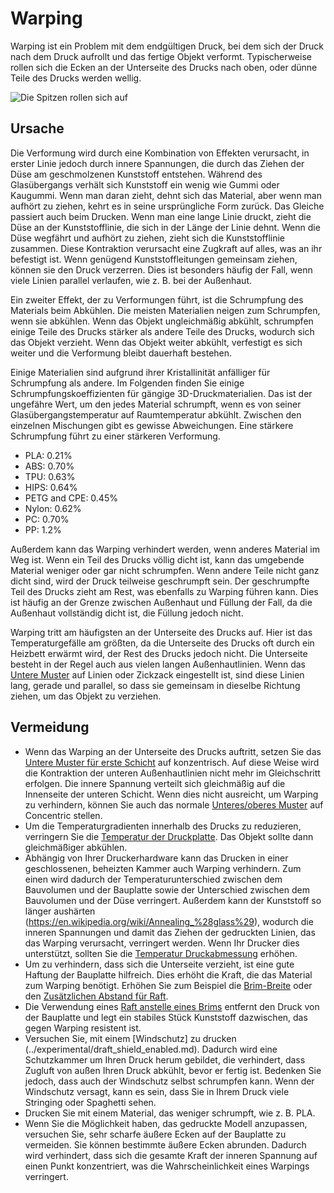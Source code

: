 Warping
====
Warping ist ein Problem mit dem endgültigen Druck, bei dem sich der Druck nach dem Druck aufrollt und das fertige Objekt verformt. Typischerweise rollen sich die Ecken an der Unterseite des Drucks nach oben, oder dünne Teile des Drucks werden wellig.

![Die Spitzen rollen sich auf](../../../articles/images/warping.jpg)

Ursache
----
Die Verformung wird durch eine Kombination von Effekten verursacht, in erster Linie jedoch durch innere Spannungen, die durch das Ziehen der Düse am geschmolzenen Kunststoff entstehen. Während des Glasübergangs verhält sich Kunststoff ein wenig wie Gummi oder Kaugummi. Wenn man daran zieht, dehnt sich das Material, aber wenn man aufhört zu ziehen, kehrt es in seine ursprüngliche Form zurück. Das Gleiche passiert auch beim Drucken. Wenn man eine lange Linie druckt, zieht die Düse an der Kunststofflinie, die sich in der Länge der Linie dehnt. Wenn die Düse wegfährt und aufhört zu ziehen, zieht sich die Kunststofflinie zusammen. Diese Kontraktion verursacht eine Zugkraft auf alles, was an ihr befestigt ist. Wenn genügend Kunststoffleitungen gemeinsam ziehen, können sie den Druck verzerren. Dies ist besonders häufig der Fall, wenn viele Linien parallel verlaufen, wie z. B. bei der Außenhaut.

Ein zweiter Effekt, der zu Verformungen führt, ist die Schrumpfung des Materials beim Abkühlen. Die meisten Materialien neigen zum Schrumpfen, wenn sie abkühlen. Wenn das Objekt ungleichmäßig abkühlt, schrumpfen einige Teile des Drucks stärker als andere Teile des Drucks, wodurch sich das Objekt verzieht. Wenn das Objekt weiter abkühlt, verfestigt es sich weiter und die Verformung bleibt dauerhaft bestehen.

Einige Materialien sind aufgrund ihrer Kristallinität anfälliger für Schrumpfung als andere. Im Folgenden finden Sie einige Schrumpfungskoeffizienten für gängige 3D-Druckmaterialien. Das ist der ungefähre Wert, um den jedes Material schrumpft, wenn es von seiner Glasübergangstemperatur auf Raumtemperatur abkühlt. Zwischen den einzelnen Mischungen gibt es gewisse Abweichungen. Eine stärkere Schrumpfung führt zu einer stärkeren Verformung.
* PLA: 0.21%
* ABS: 0.70%
* TPU: 0.63%
* HIPS: 0.64%
* PETG and CPE: 0.45%
* Nylon: 0.62%
* PC: 0.70%
* PP: 1.2%

Außerdem kann das Warping verhindert werden, wenn anderes Material im Weg ist. Wenn ein Teil des Drucks völlig dicht ist, kann das umgebende Material weniger oder gar nicht schrumpfen. Wenn andere Teile nicht ganz dicht sind, wird der Druck teilweise geschrumpft sein. Der geschrumpfte Teil des Drucks zieht am Rest, was ebenfalls zu Warping führen kann. Dies ist häufig an der Grenze zwischen Außenhaut und Füllung der Fall, da die Außenhaut vollständig dicht ist, die Füllung jedoch nicht.

Warping tritt am häufigsten an der Unterseite des Drucks auf. Hier ist das Temperaturgefälle am größten, da die Unterseite des Drucks oft durch ein Heizbett erwärmt wird, der Rest des Drucks jedoch nicht. Die Unterseite besteht in der Regel auch aus vielen langen Außenhautlinien. Wenn das [Untere Muster](../top_bottom/top_bottom_pattern.md) auf Linien oder Zickzack eingestellt ist, sind diese Linien lang, gerade und parallel, so dass sie gemeinsam in dieselbe Richtung ziehen, um das Objekt zu verziehen.

Vermeidung
----
* Wenn das Warping an der Unterseite des Drucks auftritt, setzen Sie das [Untere Muster für erste Schicht](../top_bottom/top_bottom_pattern_0.md) auf konzentrisch. Auf diese Weise wird die Kontraktion der unteren Außenhautlinien nicht mehr im Gleichschritt erfolgen. Die innere Spannung verteilt sich gleichmäßig auf die Innenseite der unteren Schicht. Wenn dies nicht ausreicht, um Warping zu verhindern, können Sie auch das normale [Unteres/oberes Muster](../top_bottom/top_bottom_pattern.md) auf Concentric stellen.
* Um die Temperaturgradienten innerhalb des Drucks zu reduzieren, verringern Sie die [Temperatur der Druckplatte](../material/material_bed_temperature.md). Das Objekt sollte dann gleichmäßiger abkühlen.
* Abhängig von Ihrer Druckerhardware kann das Drucken in einer geschlossenen, beheizten Kammer auch Warping verhindern. Zum einen wird dadurch der Temperaturunterschied zwischen dem Bauvolumen und der Bauplatte sowie der Unterschied zwischen dem Bauvolumen und der Düse verringert. Außerdem kann der Kunststoff so länger aushärten (https://en.wikipedia.org/wiki/Annealing_%28glass%29), wodurch die inneren Spannungen und damit das Ziehen der gedruckten Linien, das das Warping verursacht, verringert werden. Wenn Ihr Drucker dies unterstützt, sollten Sie die [Temperatur Druckabmessung](../material/build_volume_temperature.md) erhöhen.
* Um zu verhindern, dass sich die Unterseite verzieht, ist eine gute Haftung der Bauplatte hilfreich. Dies erhöht die Kraft, die das Material zum Warping benötigt. Erhöhen Sie zum Beispiel die [Brim-Breite](../platform_adhesion/brim_width.md) oder den [Zusätzlichen Abstand für Raft](../platform_adhesion/raft_margin.md).
* Die Verwendung eines [Raft anstelle eines Brims](../platform_adhesion/adhesion_type.md) entfernt den Druck von der Bauplatte und legt ein stabiles Stück Kunststoff dazwischen, das gegen Warping resistent ist.
* Versuchen Sie, mit einem [Windschutz] zu drucken (../experimental/draft_shield_enabled.md). Dadurch wird eine Schutzkammer um Ihren Druck herum gebildet, die verhindert, dass Zugluft von außen Ihren Druck abkühlt, bevor er fertig ist. Bedenken Sie jedoch, dass auch der Windschutz selbst schrumpfen kann. Wenn der Windschutz versagt, kann es sein, dass Sie in Ihrem Druck viele Stringing oder Spaghetti sehen.
* Drucken Sie mit einem Material, das weniger schrumpft, wie z. B. PLA.
* Wenn Sie die Möglichkeit haben, das gedruckte Modell anzupassen, versuchen Sie, sehr scharfe äußere Ecken auf der Bauplatte zu vermeiden. Sie können bestimmte äußere Ecken abrunden. Dadurch wird verhindert, dass sich die gesamte Kraft der inneren Spannung auf einen Punkt konzentriert, was die Wahrscheinlichkeit eines Warpings verringert.